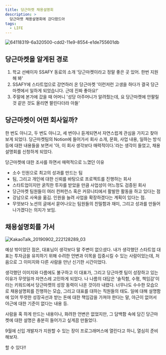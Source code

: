 ```yaml
---
title: 당근마켓 채용설명회
description: >
  당근마켓 채용설명회에 갔다왔드아
tags:
  - LIFE
---
```


![64118319-6a320500-cdd2-11e9-8554-e1de755601db](https://user-images.githubusercontent.com/27988544/64575182-6a6f6900-d3ad-11e9-809c-6ca67aefbc43.jpg)

## 당근마켓을 알게된 경로

1. 학교 선배이자 SSAFY 동료의 소개
   '당근마켓이라고 정말 좋은 곳 있어. 한번 지원해 봐'
2. SSAFY에 스타트업으로 강연하러 온 당근마켓
   '이런저런 고생을 하다가 결국 당근마켓에서 일하게 되었습니다. 근데 진짜 좋아요!'
3. 주말에 본가에 갔을 때 어머니
   '성당 아주머니가 알려줬는데, 요 당근마켓에 안팔릴 것 같은 것도 올리면 팔린다더라 아들'

## 당근마켓이 어떤 회사일까?

한 번도 아니고, 두 번도 아니고, 세 번이나 듣게되면서 자연스럽게 관심을 가지고 찾아보게 되었다. 당근마켓팀의 Notion에 들어가서 회사 소개, 문화, 사업 내용, 일하는 방식 등에 대한 내용들을 보면서 '아, 이 회사 생각보다 매력적이다.'라는 생각이 들었고, 채용설명회를 신청하게 되었다.

당근마켓에 대한 조사를 하면서 매력적으로 느꼈던 이유

- 소수 인원으로 최고의 성과를 만드는 팀
- 팀, 그리고 개인에 대한 신뢰를 바탕으로 프로젝트를 진행하는 회사
- 스타트업이지만 굵직한 투자를 받았을 만큼 사업성이 어느정도 검증된 회사
- 당근마켓 팀원들이 여러 컨퍼런스 혹은 커뮤니티에서 활발한 활동을 하고 있다는 점
- 강남으로 사옥을 옮김. 인원을 늘려 사업을 확장하겠다는 계획이 있다는 점.
- 무엇보다 노션의 글에서 묻어나오는 팀원들의 친밀함과 재미, 그리고 성과를 만들어나가겠다는 의지가 보임.

## 채용설명회를 가서

![KakaoTalk_20190902_222128289_03](https://user-images.githubusercontent.com/27988544/64119943-f0037f80-cdd5-11e9-9da7-54e468002cd1.jpg)

예상 밖이었던 점은, 대표님이 생각보다 말 주변이 없으셨다.
내가 생각했던 스타트업 대표는 투자금을 유치하기 위해 수려한 언변과 이목을 집중시킬 수 있는 사람이었는데, 처음으로 그 이미지와 다른 사람을 만난 신기한 시간이었다.

생각했던 이미지와 다름에도 불구하고 이 대표가, 그리고 당근마켓 팀이 성장하고 있는 이유가 무엇일까 자연스레 고민하게 되었다. 나 나름의 대답은 '솔직함, 수평, 책임감'이라는 키워드에서 당근마켓의 성장 동력이 나온 것이라 내렸다. 너무나도 수수한 모습으로 채용설명회를 진행하는 모습, 그리고 대표를 대하는 직원들의 태도. 일에 대해 설명함에 있어 뚜렷한 성장곡선과 받는 돈에 대한 책임감을 가져야 한다는 말, 야근이 없어서 야근에 대한 기준이 없다는 내용 등.

사람을 혹 하게 만드는 내용이나, 화려한 언변은 없었지만,
그 담백함 속에 담긴 당근마켓에 대한 설명은 충분히 들어가고 싶게끔 만들었다.

9월에 신입 개발자가 지원할 수 있는 장이 프로그래머스에 열린다고 하니,
열심히 준비해보자.

할 수 있다!!